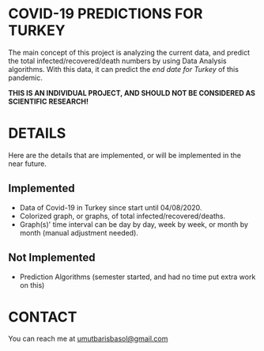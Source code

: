 # COVID-19 PREDICTIONS FOR TURKEY
The main concept of this project is analyzing the current data, and predict the total infected/recovered/death numbers by using Data Analysis algorithms. With this data, it can predict the *end date for Turkey* of this pandemic.

**THIS IS AN INDIVIDUAL PROJECT, AND SHOULD NOT BE CONSIDERED AS SCIENTIFIC RESEARCH!**

# DETAILS
Here are the details that are implemented, or will be implemented in the near future.

## Implemented
- Data of Covid-19 in Turkey since start until 04/08/2020.
- Colorized graph, or graphs, of total infected/recovered/deaths.
- Graph(s)' time interval can be day by day, week by week, or month by month (manual adjustment needed).

## Not Implemented
- Prediction Algorithms (semester started, and had no time put extra work on this)

# CONTACT
You can reach me at umutbarisbasol@gmail.com
